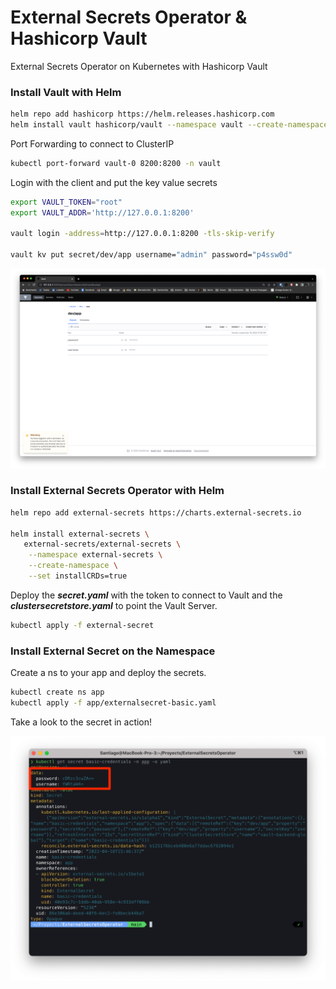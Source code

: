 # External Secrets Operator & Hashicorp Vault

External Secrets Operator on Kubernetes with Hashicorp Vault

### Install Vault with Helm

``` bash
helm repo add hashicorp https://helm.releases.hashicorp.com
helm install vault hashicorp/vault --namespace vault --create-namespace -f hashicorp-vault/values.yaml
```

Port Forwarding to connect to ClusterIP

``` bash
kubectl port-forward vault-0 8200:8200 -n vault
```

Login with the client and put the key value secrets

``` bash
export VAULT_TOKEN="root"
export VAULT_ADDR='http://127.0.0.1:8200'

vault login -address=http://127.0.0.1:8200 -tls-skip-verify

vault kv put secret/dev/app username="admin" password="p4ssw0d"
```
<p align="center">
<img src="screenshots/UI.png" width="800" >
</p>

### Install External Secrets Operator with Helm

``` bash
helm repo add external-secrets https://charts.external-secrets.io

helm install external-secrets \
   external-secrets/external-secrets \
    --namespace external-secrets \
    --create-namespace \
    --set installCRDs=true
```

Deploy the ***secret.yaml*** with the token to connect to Vault and the ***clustersecretstore.yaml*** to point the Vault Server.

``` bash
kubectl apply -f external-secret
```

### Install External Secret on the Namespace

Create a ns to your app and deploy the secrets.

``` bash
kubectl create ns app
kubectl apply -f app/externalsecret-basic.yaml
```

Take a look to the secret in action!

<p align="center">
<img src="screenshots/DATA.png" width="800" >
</p>
